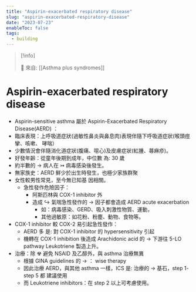 ```yaml
---
title: "Aspirin-exacerbated respiratory disease"
slug: "aspirin-exacerbated-respiratory-disease"
date: "2023-07-23"
enableToc: false
tags:
  - building
---
```


> [!info]
>
> 🌱 來自: [[Asthma plus syndromes]]

# Aspirin-exacerbated respiratory disease

- Aspirin-sensitive asthma 屬於 Aspirin-Exacerbated Respiratory Disease(AERD) ：
- 臨床表現：上呼吸道症狀(過敏性鼻炎與鼻息肉)表現伴隨下呼吸道症狀(喉頭痙攣、咳嗽、 哮喘）
- 少數情況會伴隨消化道症狀(腹痛、噁心)及皮膚症狀(紅腫、蕁麻疹)。
- 好發年齡：從童年後期到成年，中位數 為: 30 歲
- 約半數的 → 病人在 ↣ 病毒感染後發生。
- 無家族史：AERD 鮮少於出生時發生，也極少家族群聚
- 女性較男性常見，至今無已知基 因相關。
  - 急性發作危險因子：
    - 阿斯匹林與 COX-1 inhibitor 外
    - 造成 ↪ 氣喘急性發作的 → 因子都會造成 AERD acute exacerbation
      - 如：病毒感染、GERD、吸入刺激性物質、運動，
      - 其他過敏原：如花粉、粉塵、動物、食物等。
- COX-1 inhibitor 較 COX-2 易引起急性發作：
  - AERD 多 是: 對 COX-1 inhibitor 的 hypersensitivity 引起
  - 機轉在 COX-1 inhibition 後造成 Arachidonic acid 的 → 下游往 5-LO pathway Leukotriene 製造上升。
- 治療：除 ☢ 避免 NSAID 及乙醇外，與 asthma 治療無異
  - 根據 GINA guidelines 的 → ： wise therapy
  - 因此治療 AERD，與其他 asthma 一樣，ICS 是: 治療的 → 基石，step 1- step 5 都 建議使用
  - 而 Leukotriene inhibitors：在 step 2 以上可考慮使用。
